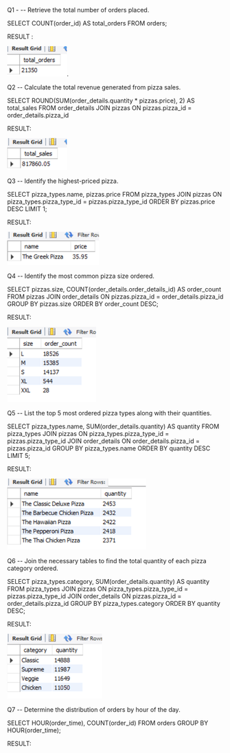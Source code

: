Q1 - -- Retrieve the total number of orders placed.

SELECT 
    COUNT(order_id) AS total_orders
FROM
    orders;

RESULT :

![Image Alt](https://github.com/biswaranjandash/sql-project-for-pizza-sale-/blob/d66b137f312aece9106c37ba1807eb85553afac7/pizza_sales/Screenshot%202024-08-31%20184434.png).


Q2 -- Calculate the total revenue generated from pizza sales.

SELECT 
ROUND(SUM(order_details.quantity * pizzas.price),
            2) AS total_sales
FROM order_details
JOIN pizzas
ON pizzas.pizza_id = order_details.pizza_id

RESULT:

![Image Alt](https://github.com/biswaranjandash/sql-project-for-pizza-sale-/blob/2a18337a6b0029c1be0f8c00a3b5cae4fd4eb0e8/pizza_sales/Screenshot%202024-08-31%20192622.png)

Q3 -- Identify the highest-priced pizza.

SELECT 
    pizza_types.name, pizzas.price
FROM
    pizza_types
        JOIN
    pizzas ON pizza_types.pizza_type_id = pizzas.pizza_type_id
ORDER BY pizzas.price DESC
LIMIT 1;

RESULT:

![Image Alt](https://github.com/biswaranjandash/sql-project-for-pizza-sale-/blob/6c9b43234aedc9172a2dfa334ded7905d7d35601/pizza_sales/Screenshot%202024-08-31%20193910.png)

Q4 -- Identify the most common pizza size ordered.

SELECT 
    pizzas.size,
    COUNT(order_details.order_details_id) AS order_count
FROM
    pizzas
        JOIN
    order_details ON pizzas.pizza_id = order_details.pizza_id
GROUP BY pizzas.size
ORDER BY order_count DESC;

RESULT:

![Image Alt](https://github.com/biswaranjandash/sql-project-for-pizza-sale-/blob/1e40ac91f2fca84dae843ce49dbef6fe1f2b3196/pizza_sales/Screenshot%202024-08-31%20194440.png)

Q5 -- List the top 5 most ordered pizza types along with their quantities.
 
SELECT 
    pizza_types.name, SUM(order_details.quantity) AS quantity
FROM
    pizza_types
        JOIN
    pizzas ON pizza_types.pizza_type_id = pizzas.pizza_type_id
        JOIN
    order_details ON order_details.pizza_id = pizzas.pizza_id
GROUP BY pizza_types.name
ORDER BY quantity DESC
LIMIT 5;

RESULT:

![Image Alt](https://github.com/biswaranjandash/sql-project-for-pizza-sale-/blob/5e601eae2c3f4f608e06cbfc5fdc22db1d8b202c/pizza_sales/Screenshot%202024-08-31%20195115.png)

Q6 -- Join the necessary tables to find the total quantity of each pizza category ordered.

SELECT 
    pizza_types.category,
    SUM(order_details.quantity) AS quantity
FROM
    pizza_types
        JOIN
    pizzas ON pizza_types.pizza_type_id = pizzas.pizza_type_id
        JOIN
    order_details ON pizzas.pizza_id = order_details.pizza_id
GROUP BY pizza_types.category
ORDER BY quantity DESC; 

RESULT:

![Image Alt](https://github.com/biswaranjandash/sql-project-for-pizza-sale-/blob/c9ad8c29cf19e1d06415d55d7507e95ad89bed9a/pizza_sales/Screenshot%202024-08-31%20195334.png)

Q7 -- Determine the distribution of orders by hour of the day.

SELECT 
    HOUR(order_time), COUNT(order_id)
FROM
    orders
GROUP BY HOUR(order_time);

RESULT:

